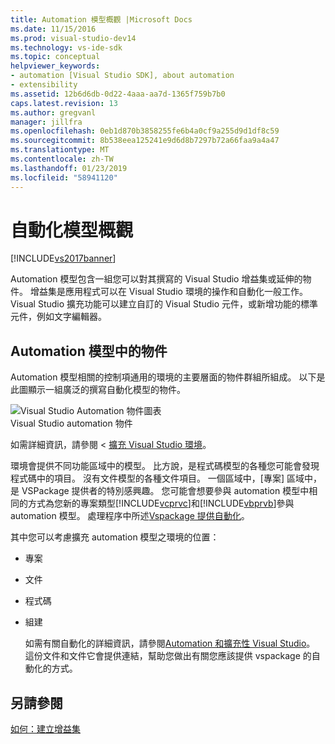 ```yaml
---
title: Automation 模型概觀 |Microsoft Docs
ms.date: 11/15/2016
ms.prod: visual-studio-dev14
ms.technology: vs-ide-sdk
ms.topic: conceptual
helpviewer_keywords:
- automation [Visual Studio SDK], about automation
- extensibility
ms.assetid: 12b6d6db-0d22-4aaa-aa7d-1365f759b7b0
caps.latest.revision: 13
ms.author: gregvanl
manager: jillfra
ms.openlocfilehash: 0eb1d870b3858255fe6b4a0cf9a255d9d1df8c59
ms.sourcegitcommit: 8b538eea125241e9d6d8b7297b72a66faa9a4a47
ms.translationtype: MT
ms.contentlocale: zh-TW
ms.lasthandoff: 01/23/2019
ms.locfileid: "58941120"
---
```

# <a name="automation-model-overview"></a>自動化模型概觀
[!INCLUDE[vs2017banner](../../includes/vs2017banner.md)]

Automation 模型包含一組您可以對其撰寫的 Visual Studio 增益集或延伸的物件。 增益集是應用程式可以在 Visual Studio 環境的操作和自動化一般工作。 Visual Studio 擴充功能可以建立自訂的 Visual Studio 元件，或新增功能的標準元件，例如文字編輯器。  
  
## <a name="objects-in-the-automation-model"></a>Automation 模型中的物件  
 Automation 模型相關的控制項通用的環境的主要層面的物件群組所組成。 以下是此圖顯示一組廣泛的撰寫自動化模型的物件。  
  
 ![Visual Studio Automation 物件圖表](../../extensibility/internals/media/vsvisualstudioautomationobjectchart.gif "vsVisualStudioAutomationObjectChart")  
Visual Studio automation 物件  
  
 如需詳細資訊，請參閱 <<c0> [ 擴充 Visual Studio 環境](http://msdn.microsoft.com/library/4173a963-7ac7-4966-9bb7-e28a9d9f6792)。  
  
 環境會提供不同功能區域中的模型。 比方說，是程式碼模型的各種您可能會發現程式碼中的項目。 沒有文件模型的各種文件項目。 一個區域中，[專案] 區域中，是 VSPackage 提供者的特別感興趣。 您可能會想要參與 automation 模型中相同的方式為您新的專案類型[!INCLUDE[vcprvc](../../includes/vcprvc-md.md)]和[!INCLUDE[vbprvb](../../includes/vbprvb-md.md)]參與 automation 模型。 處理程序中所述[Vspackage 提供自動化](../../extensibility/internals/providing-automation-for-vspackages.md)。  
  
 其中您可以考慮擴充 automation 模型之環境的位置：  
  
- 專案  
  
- 文件  
  
- 程式碼  
  
- 組建  
  
  如需有關自動化的詳細資訊，請參閱[Automation 和擴充性 Visual Studio](http://msdn.microsoft.com/library/f71a2253-3e68-4e5e-9a18-edbba816caf6)。 這份文件和文件它會提供連結，幫助您做出有關您應該提供 vspackage 的自動化的方式。  
  
## <a name="see-also"></a>另請參閱  
 [如何：建立增益集](http://msdn.microsoft.com/library/50be56d2-e3a5-4cd2-8569-2a0666b268ce)

